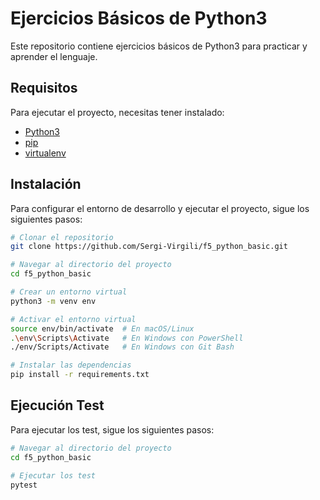 # Ejercicios Básicos de Python3

Este repositorio contiene ejercicios básicos de Python3 para practicar y aprender el lenguaje.

## Requisitos

Para ejecutar el proyecto, necesitas tener instalado:

- [Python3](https://www.python.org/downloads/)
- [pip](https://pip.pypa.io/en/stable/installing/)
- [virtualenv](https://virtualenv.pypa.io/en/latest/installation.html)


## Instalación

Para configurar el entorno de desarrollo y ejecutar el proyecto, sigue los siguientes pasos:

```bash
# Clonar el repositorio
git clone https://github.com/Sergi-Virgili/f5_python_basic.git

# Navegar al directorio del proyecto
cd f5_python_basic

# Crear un entorno virtual
python3 -m venv env

# Activar el entorno virtual
source env/bin/activate  # En macOS/Linux
.\env\Scripts\Activate   # En Windows con PowerShell
./env/Scripts/Activate   # En Windows con Git Bash

# Instalar las dependencias
pip install -r requirements.txt
```

## Ejecución Test

Para ejecutar los test, sigue los siguientes pasos:

```bash
# Navegar al directorio del proyecto
cd f5_python_basic

# Ejecutar los test
pytest
```

